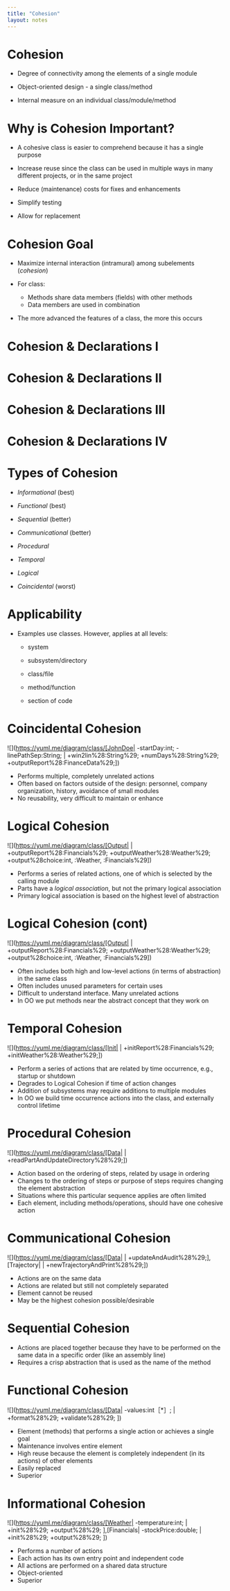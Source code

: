 ```yaml
---
title: "Cohesion"
layout: notes
---
```


# Cohesion

* Degree of connectivity among the elements of a single module
* Object-oriented design - a single class/method

* Internal measure on an individual class/module/method

# Why is Cohesion Important?
* A cohesive class is easier to comprehend because it has a single purpose

* Increase reuse since the class can be used in multiple ways in many different projects, or in the same project

* Reduce (maintenance) costs for fixes and enhancements

* Simplify testing

* Allow for replacement

# Cohesion Goal

* Maximize internal interaction (intramural) among subelements (*cohesion*)

* For class:

	* Methods share data members (fields) with other methods
	* Data members are used in combination

* The more advanced the features of a class, the more this occurs

# Cohesion & Declarations I
<script src="https://gist.github.com/mjdecker/fda010c502bac648ed15679b91c0c92b.js?file=data_type_cohesion.cpp"></script>

# Cohesion & Declarations II
<script src="https://gist.github.com/mjdecker/fda010c502bac648ed15679b91c0c92b.js?file=data_type_cohesion_single_line.cpp"></script>

# Cohesion & Declarations III
<script src="https://gist.github.com/mjdecker/fda010c502bac648ed15679b91c0c92b.js?file=concept_cohesion.cpp"></script>

# Cohesion & Declarations IV
<script src="https://gist.github.com/mjdecker/fda010c502bac648ed15679b91c0c92b.js?file=struct.cpp"></script>

# Types of Cohesion

* *Informational* (best)

* *Functional* (best)

* *Sequential* (better)

* *Communicational* (better)

* *Procedural*

* *Temporal*

* *Logical*

* *Coincidental* (worst)

# Applicability
* Examples use classes. However, applies at all levels:

	* system

	* subsystem/directory

	* class/file

	* method/function

	* section of code

# Coincidental Cohesion
![](https://yuml.me/diagram/class/[JohnDoe| -startDay:int; -linePathSep:String; | +win2lin%28:String%29; +numDays%28:String%29; +outputReport%28:FinanceData%29;])

* Performs multiple, completely unrelated actions
* Often based on factors outside of the design: personnel, company organization, history, avoidance of small modules
* No reusability, very difficult to maintain or enhance

# Logical Cohesion
![](https://yuml.me/diagram/class/[Output|  | +outputReport%28:Financials%29; +outputWeather%28:Weather%29; +output%28choice:int, :Weather, :Financials%29])

* Performs a series of related actions, one of which is selected by the calling module
* Parts have a *logical association*, but not the primary logical association
* Primary logical association is based on the highest level of abstraction

# Logical Cohesion (cont)
![](https://yuml.me/diagram/class/[Output|  | +outputReport%28:Financials%29; +outputWeather%28:Weather%29; +output%28choice:int, :Weather, :Financials%29])

* Often includes both high and low-level actions (in terms of abstraction) in the same class
* Often includes unused parameters for certain uses
* Difficult to understand interface. Many unrelated actions
* In OO we put methods near the abstract concept that they work on

# Temporal Cohesion
![](https://yuml.me/diagram/class/[Init| | +initReport%28:Financials%29; +initWeather%28:Weather%29;])

* Perform a series of actions that are related by time occurrence, e.g., startup or shutdown
* Degrades to Logical Cohesion if time of action changes
* Addition of subsystems may require additions to multiple modules
* In OO we build time occurrence actions into the class, and externally control lifetime

# Procedural Cohesion
![](https://yuml.me/diagram/class/[Data| | +readPartAndUpdateDirectory%28%29;])

* Action based on the ordering of steps, related by usage in ordering
* Changes to the ordering of steps or purpose of steps requires changing the element abstraction
* Situations where this particular sequence applies are often limited
* Each element, including methods/operations, should have one cohesive action

# Communicational Cohesion
![](https://yuml.me/diagram/class/[Data| | +updateAndAudit%28%29;],[Trajectory| | +newTrajectoryAndPrint%28%29;])

* Actions are on the same data
* Actions are related but still not completely separated
* Element cannot be reused
* May be the highest cohesion possible/desirable

# Sequential Cohesion
<script src="https://gist.github.com/mjdecker/fda010c502bac648ed15679b91c0c92b.js?file=sequential_cohesion.cpp"></script>

* Actions are placed together because they have to be performed on the same data in a specific order (like an assembly line)
* Requires a crisp abstraction that is used as the name of the method

# Functional Cohesion
![](https://yuml.me/diagram/class/[Data| -values:int［*］; | +format%28%29; +validate%28%29; ])

* Element (methods) that performs a single action or achieves a single  goal
* Maintenance involves entire element
* High reuse because the element is completely independent (in its actions) of other elements
* Easily replaced
* Superior

# Informational Cohesion
![](https://yuml.me/diagram/class/[Weather| -temperature:int; | +init%28%29; +output%28%29; ],[Financials| -stockPrice:double; | +init%28%29; +output%28%29; ])

* Performs a number of actions
* Each action has its own entry point and independent code
* All actions are performed on a shared data structure
* Object-oriented
* Superior

